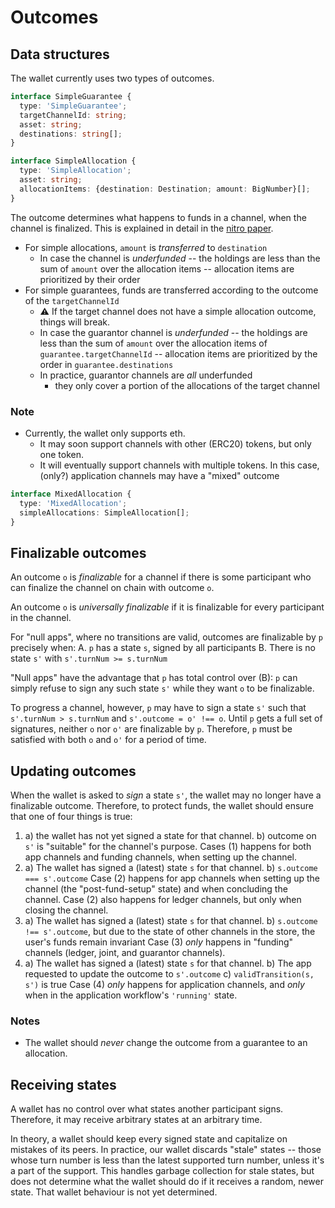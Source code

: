 # Outcomes

## Data structures

The wallet currently uses two types of outcomes.

```typescript
interface SimpleGuarantee {
  type: 'SimpleGuarantee';
  targetChannelId: string;
  asset: string;
  destinations: string[];
}

interface SimpleAllocation {
  type: 'SimpleAllocation';
  asset: string;
  allocationItems: {destination: Destination; amount: BigNumber}[];
}
```

The outcome determines what happens to funds in a channel, when the channel is finalized.
This is explained in detail in the [nitro paper](https://magmo.com/nitro-protocol.pdf).

- For simple allocations, `amount` is _transferred_ to `destination`
  - In case the channel is _underfunded_ -- the holdings are less than the sum of `amount` over the allocation items -- allocation items are prioritized by their order
- For simple guarantees, funds are transferred according to the outcome of the `targetChannelId`
  - :warning: If the target channel does not have a simple allocation outcome, things will break.
  - In case the guarantor channel is _underfunded_ -- the holdings are less than the sum of `amount` over the allocation items of `guarantee.targetChannelId` -- allocation items are prioritized by the order in `guarantee.destinations`
  - In practice, guarantor channels are _all_ underfunded
    - they only cover a portion of the allocations of the target channel

### Note

- Currently, the wallet only supports eth.
  - It may soon support channels with other (ERC20) tokens, but only one token.
  - It will eventually support channels with multiple tokens. In this case, (only?) application channels may have a "mixed" outcome

```typescript
interface MixedAllocation {
  type: 'MixedAllocation';
  simpleAllocations: SimpleAllocation[];
}
```

## Finalizable outcomes

An outcome `o` is _finalizable_ for a channel if there is some participant who can finalize the channel on chain with outcome `o`.

An outcome `o` is _universally finalizable_ if it is finalizable for every participant in the channel.

For "null apps", where no transitions are valid, outcomes are finalizable by `p` precisely when:
A. `p` has a state `s`, signed by all participants
B. There is no state `s'` with `s'.turnNum >= s.turnNum`

"Null apps" have the advantage that `p` has total control over (B): `p` can simply refuse to sign any such state `s'` while they want `o` to be finalizable.

To progress a channel, however, `p` may have to sign a state `s'` such that `s'.turnNum > s.turnNum` and `s'.outcome = o' !== o`.
Until `p` gets a full set of signatures, neither `o` nor `o'` are finalizable by `p`.
Therefore, `p` must be satisfied with both `o` and `o'` for a period of time.

## Updating outcomes

When the wallet is asked to _sign_ a state `s'`, the wallet may no longer have a finalizable outcome.
Therefore, to protect funds, the wallet should ensure that one of four things is true:

1. a) the wallet has not yet signed a state for that channel.
   b) outcome on `s'` is "suitable" for the channel's purpose.
   Cases (1) happens for both app channels and funding channels, when setting up the channel.
2. a) The wallet has signed a (latest) state `s` for that channel.
   b) `s.outcome === s'.outcome`
   Case (2) happens for app channels when setting up the channel (the "post-fund-setup" state) and when concluding the channel.
   Case (2) also happens for ledger channels, but only when closing the channel.
3. a) The wallet has signed a (latest) state `s` for that channel.
   b) `s.outcome !== s'.outcome`, but due to the state of other channels in the store, the user's funds remain invariant
   Case (3) _only_ happens in "funding" channels (ledger, joint, and guarantor channels).
4. a) The wallet has signed a (latest) state `s` for that channel.
   b) The app requested to update the outcome to `s'.outcome`
   c) `validTransition(s, s')` is true
   Case (4) _only_ happens for application channels, and _only_ when in the application workflow's `'running'` state.

### Notes

- The wallet should _never_ change the outcome from a guarantee to an allocation.

## Receiving states

A wallet has no control over what states another participant signs.
Therefore, it may receive arbitrary states at an arbitrary time.

In theory, a wallet should keep every signed state and capitalize on mistakes of its peers.
In practice, our wallet discards "stale" states -- those whose turn number is less than the latest supported turn number, unless it's a part of the support.
This handles garbage collection for stale states, but does not determine what the wallet should do if it receives a random, newer state.
That wallet behaviour is not yet determined.
